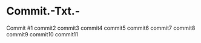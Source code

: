 # Commit.-Txt.-
Commit #1
commit2
commit3
commit4
commit5
commit6
commit7
commit8
commit9
commit10
commit11
